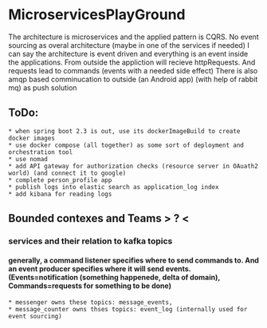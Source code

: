 # MicroservicesPlayGround
The architecture is microservices and the applied pattern is CQRS. No event sourcing as overal architecture (maybe in one of the services if needed) 
I can say the architecture is event driven and everything is an event inside the applications. From outside the appliction will recieve httpRequests. And requests lead to commands (events with a needed side effect)
There is also amqp based comminucation to outside (an Android app) (with help of rabbit mq) as push solution 

## ToDo:
    * when spring boot 2.3 is out, use its dockerImageBuild to create docker images 
    * use docker compose (all together) as some sort of deployment and orchestration tool
    * use nomad
    * add API gateway for authorization checks (resource server in OAuath2 world) (and connect it to google)
    * complete person_profile app 
    * publish logs into elastic search as application_log index
    * add kibana for reading logs 
       
## Bounded contexes and Teams > ? < 
    
    
### services and their relation to kafka topics
#### generally, a command listener specifies where to send commands to. And an event producer specifies where it will send events. (Events=notification (something happenede, delta of domain), Commands=requests for something to be done)
    * messenger owns these topics: message_events, 
    * message_counter owns thses topics: event_log (internally used for event sourcing)
